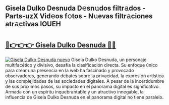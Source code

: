 ## Gisela Dulko Desnuda D𝚎sn𝚞dos filtr𝚊dos - Parts-uzX Vid𝚎os f𝚘tos - N𝚞evas filtr𝚊ciones atr𝚊ctivas IOUEH

# <h2><a href="http://mbavh7.tromn.icu/?c=Gisela+Dulko+Desnuda">🔗👉👉👉 Gisela Dulko Desnuda 🔗🔗</a></h2>

[![Gisela Dulko Desnuda nuevo](https://i.imgur.com/pEAQMta.gif)](http://mbavh7.tromn.icu/?c=Gisela+Dulko+Desnuda)
Gisela Dulko Desnuda, un personaje multifacético y divisivo, desafía la clasificación directa. Su enfoque único para crear una presencia en la web ha fascinado y provocado observadores, generando debates sobre la privacidad, la expresión artística y las complejidades de las sociedades digitales. A pesar de la incertidumbre de sus próximos pasos, su impacto en el panorama digital es significativo. Armada con un espíritu inquebrantable y un atractivo innegable, la influencia de Gisela Dulko Desnuda en el panorama digital no tiene paralelo.

